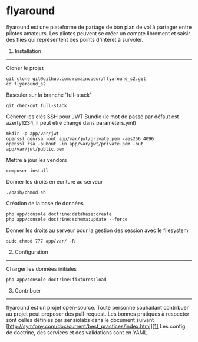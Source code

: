 flyaround
=========

flyaround est une plateforme de partage de bon plan de vol à partager entre pilotes amateurs. Les pilotes peuvent se créer
un compte librement et saisir des flies qui représentent des points d'intéret à survoler.


1) Installation
---------------


Cloner le projet

    git clone git@github.com:romaincoeur/flyaround_s2.git
    cd flyaround_s2
    
Basculer sur la branche 'full-stack'

    git checkout full-stack
    
Générer les clés SSH pour JWT Bundle (le mot de passe par défaut est azerty1234, il peut etre changé dans parameters.yml)

    mkdir -p app/var/jwt
    openssl genrsa -out app/var/jwt/private.pem -aes256 4096
    openssl rsa -pubout -in app/var/jwt/private.pem -out app/var/jwt/public.pem
    
Mettre à jour les vendors

    composer install
    
Donner les droits en écriture au serveur

    ./bash/chmod.sh
    
Création de la base de données

    php app/console doctrine:database:create
    php app/console doctrine:schema:update --force
    
Donner les droits au serveur pour la gestion des session avec le filesystem

    sudo chmod 777 app/var/ -R


2) Configuration
----------------

Charger les données initiales

    php app/console doctrine:fixtures:load
    
    
3) Contribuer
-------------

flyaround est un projet open-source. Toute personne souhaitant contribuer au projet peut proposer des pull-request.
Les bonnes pratiques à respecter sont celles définies par sensiolabs dans le document suivant [http://symfony.com/doc/current/best_practices/index.html][1]
Les config de doctrine, des services et des validations sont en YAML.


[1]:  http://symfony.com/doc/current/best_practices/index.html
